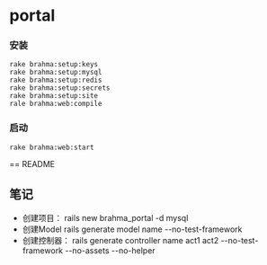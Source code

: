 portal
======

### 安装
    rake brahma:setup:keys
    rake brahma:setup:mysql
    rake brahma:setup:redis
    rake brahma:setup:secrets
    rake brahma:setup:site
    rale brahma:web:compile

### 启动
    rake brahma:web:start

== README


## 笔记
 * 创建项目：
   rails new brahma_portal -d mysql
 * 创建Model
   rails generate model name --no-test-framework
 * 创建控制器：
   rails generate controller name act1 act2 --no-test-framework --no-assets --no-helper
